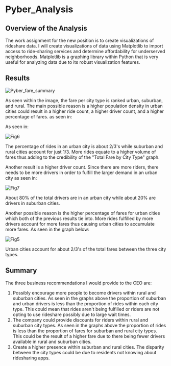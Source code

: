 # Pyber_Analysis

## Overview of the Analysis
The work assignment for the new position is to create visualizations of rideshare data. I will create visualizations of data using Matplotlib to import access to ride-sharing services and determine affordability for underserved neighborhoods. Matplotlib is a graphing library within Python that is very useful for analyzing data due to its robust visualization features.

## Results

![Pyber_fare_summary](https://user-images.githubusercontent.com/87910875/135780752-adc39111-d7b7-431d-ae1f-401d9dd96e2c.png)

As seen within the image, the fare per city type is ranked urban, suburban, and rural. The main possible reason is a higher population density in urban cities could result in a higher ride count, a higher driver count, and a higher percentage of fares. as seen in: 


As seen in:

![Fig6](https://user-images.githubusercontent.com/87910875/135781016-6d4a673a-b844-4f37-8e50-720038751c7a.png)

The percentage of rides in an urban city is about 2/3's while suburban and rural cities account for just 1/3. More rides equate to a higher volume of fares thus adding to the credibility of the "Total Fare by City Type" graph.

Another result is a higher driver count. Since there are more riders, there needs to be more drivers in order to fulfill the larger demand in an urban city as seen in:

![Fig7](https://user-images.githubusercontent.com/87910875/135781382-1e097ac2-29bb-4edd-9c98-c532d7c2de62.png)

About 80% of the total drivers are in an urban city while about 20% are drivers in suburban cities.

Another possible reason is the higher percentage of fares for urban cities which both of the previous results tie into. More rides fulfilled by more drivers account for more fares thus causing urban cities to accumulate more fares. As seen in the graph below:

![Fig5](https://user-images.githubusercontent.com/87910875/135781595-142b2c3d-45ba-4321-bd41-ae904f160057.png)

Urban cities account for about 2/3's of the total fares between the three city types.

## Summary

The three business recommendations I would provide to the CEO are:

1. Possibly encourage more people to become drivers within rural and suburban cities. As seen in the graphs above the proportion of suburban and urban drivers is less than the proportion of rides within each city type. This could mean that rides aren't being fulfilled or riders are not opting to use rideshare possibly due to large wait times.
2. The company could provide discounts for riders within rural and suburban city types. As seen in the graphs above the proportion of rides is less than the proportion of fares for suburban and rural city types. This could be the result of a higher fare due to there being fewer drivers available in rural and suburban cities.
3. Create a higher presence within suburban and rural cities. The disparity between the city types could be due to residents not knowing about ridesharing apps.
